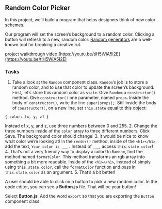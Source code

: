 ## Random Color Picker
In this project, we’ll build a program that helps designers think of new color schemes.

Our program will set the screen’s background to a random color. Clicking a button will refresh to a new, random color.  [Random generators](https://en.wikipedia.org/wiki/Oblique_Strategies)  are a well-known tool for breaking a creative rut.

project walkthrough video
[https://youtu.be/tiH5WiA5I2E](https://youtu.be/tiH5WiA5I2E)

### Tasks
1. Take a look at the  `Random`  component class.  `Random`‘s job is to store a random color, and to use that color to update the screen’s background.
First, let’s store this random color as  `state`.
Give  `Random`  a  `constructor()`  method. Give  `constructor()`  one parameter, named  `props`.
Inside the body of  `constructor()`, write the line  `super(props);`.
Still inside the body of  `constructor()`, on a new line, set  `this.state`  equal to this object:
```
{ color: [x, y, z] }
```
Instead of x, y, and z, use three numbers between 0 and 255.
2. Change the three numbers inside of the `color` array to three different numbers. Click Save. The background color should change!
3.   It would be nice to know what color we’re looking at!
In the  `render()`  method, inside of the  `<h1></h1>`, add the text,  `Your color is ___.`
Instead of  `___`, access  `this.state.color`!
4. That’s not a very friendly way to display a color!
In  `Random`, find the method named  `formatColor`. This method transforms an rgb array into something a bit more readable.
Inside of the  `<h1></h1>`, instead of simply using  `this.state.color`, call the  `formatColor`  function and pass in  `this.state.color`  as an argument.
5.   That’s a bit better!

A user should be able to click on a button to pick a new random color. In the code editor, you can see a  **Button.js**  file. That will be your button!

Select  **Button.js**. Add the word  `export`  so that you are exporting the  `Button`  component class.
<!--stackedit_data:
eyJoaXN0b3J5IjpbMTA1MDg2NDM1NV19
-->